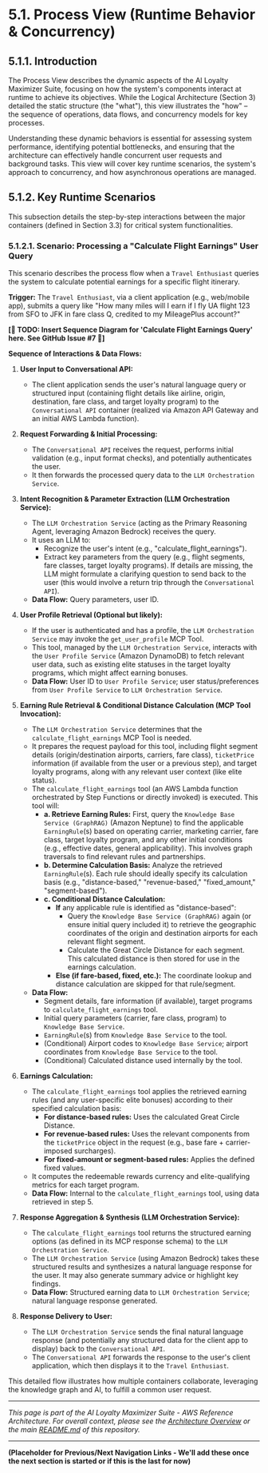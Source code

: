 
# 5.1. Process View (Runtime Behavior & Concurrency)

## 5.1.1. Introduction

The Process View describes the dynamic aspects of the AI Loyalty Maximizer Suite, focusing on how the system's components interact at runtime to achieve its objectives. While the Logical Architecture (Section 3) detailed the static structure (the "what"), this view illustrates the "how" – the sequence of operations, data flows, and concurrency models for key processes.

Understanding these dynamic behaviors is essential for assessing system performance, identifying potential bottlenecks, and ensuring that the architecture can effectively handle concurrent user requests and background tasks. This view will cover key runtime scenarios, the system's approach to concurrency, and how asynchronous operations are managed.

## 5.1.2. Key Runtime Scenarios

This subsection details the step-by-step interactions between the major containers (defined in Section 3.3) for critical system functionalities.

### 5.1.2.1. Scenario: Processing a "Calculate Flight Earnings" User Query

This scenario describes the process flow when a `Travel Enthusiast` queries the system to calculate potential earnings for a specific flight itinerary.

**Trigger:** The `Travel Enthusiast`, via a client application (e.g., web/mobile app), submits a query like "How many miles will I earn if I fly UA flight 123 from SFO to JFK in fare class Q, credited to my MileagePlus account?"

**[🚧 TODO: Insert Sequence Diagram for 'Calculate Flight Earnings Query' here. See GitHub Issue #7 🚧]**

**Sequence of Interactions & Data Flows:**

1.  **User Input to Conversational API:**
    * The client application sends the user's natural language query or structured input (containing flight details like airline, origin, destination, fare class, and target loyalty program) to the `Conversational API` container (realized via Amazon API Gateway and an initial AWS Lambda function).

2.  **Request Forwarding & Initial Processing:**
    * The `Conversational API` receives the request, performs initial validation (e.g., input format checks), and potentially authenticates the user.
    * It then forwards the processed query data to the `LLM Orchestration Service`.

3.  **Intent Recognition & Parameter Extraction (LLM Orchestration Service):**
    * The `LLM Orchestration Service` (acting as the Primary Reasoning Agent, leveraging Amazon Bedrock) receives the query.
    * It uses an LLM to:
        * Recognize the user's intent (e.g., "calculate_flight_earnings").
        * Extract key parameters from the query (e.g., flight segments, fare classes, target loyalty programs). If details are missing, the LLM might formulate a clarifying question to send back to the user (this would involve a return trip through the `Conversational API`).
    * **Data Flow:** Query parameters, user ID.

4.  **User Profile Retrieval (Optional but likely):**
    * If the user is authenticated and has a profile, the `LLM Orchestration Service` may invoke the `get_user_profile` MCP Tool.
    * This tool, managed by the `LLM Orchestration Service`, interacts with the `User Profile Service` (Amazon DynamoDB) to fetch relevant user data, such as existing elite statuses in the target loyalty programs, which might affect earning bonuses.
    * **Data Flow:** User ID to `User Profile Service`; user status/preferences from `User Profile Service` to `LLM Orchestration Service`.

5.  **Earning Rule Retrieval & Conditional Distance Calculation (MCP Tool Invocation):**
    * The `LLM Orchestration Service` determines that the `calculate_flight_earnings` MCP Tool is needed.
    * It prepares the request payload for this tool, including flight segment details (origin/destination airports, carriers, fare class), `ticketPrice` information (if available from the user or a previous step), and target loyalty programs, along with any relevant user context (like elite status).
    * The `calculate_flight_earnings` tool (an AWS Lambda function orchestrated by Step Functions or directly invoked) is executed. This tool will:
        * **a. Retrieve Earning Rules:** First, query the `Knowledge Base Service (GraphRAG)` (Amazon Neptune) to find the applicable `EarningRule`(s) based on operating carrier, marketing carrier, fare class, target loyalty program, and any other initial conditions (e.g., effective dates, general applicability). This involves graph traversals to find relevant rules and partnerships.
        * **b. Determine Calculation Basis:** Analyze the retrieved `EarningRule`(s). Each rule should ideally specify its calculation basis (e.g., "distance-based," "revenue-based," "fixed_amount," "segment-based").
        * **c. Conditional Distance Calculation:**
            * **If** any applicable rule is identified as "distance-based":
                * Query the `Knowledge Base Service (GraphRAG)` again (or ensure initial query included it) to retrieve the geographic coordinates of the origin and destination airports for each relevant flight segment.
                * Calculate the Great Circle Distance for each segment. This calculated distance is then stored for use in the earnings calculation.
            * **Else (if fare-based, fixed, etc.):** The coordinate lookup and distance calculation are skipped for that rule/segment.
    * **Data Flow:**
        * Segment details, fare information (if available), target programs to `calculate_flight_earnings` tool.
        * Initial query parameters (carrier, fare class, program) to `Knowledge Base Service`.
        * `EarningRule`(s) from `Knowledge Base Service` to the tool.
        * (Conditional) Airport codes to `Knowledge Base Service`; airport coordinates from `Knowledge Base Service` to the tool.
        * (Conditional) Calculated distance used internally by the tool.

6.  **Earnings Calculation:**
    * The `calculate_flight_earnings` tool applies the retrieved earning rules (and any user-specific elite bonuses) according to their specified calculation basis:
        * **For distance-based rules:** Uses the calculated Great Circle Distance.
        * **For revenue-based rules:** Uses the relevant components from the `ticketPrice` object in the request (e.g., base fare + carrier-imposed surcharges).
        * **For fixed-amount or segment-based rules:** Applies the defined fixed values.
    * It computes the redeemable rewards currency and elite-qualifying metrics for each target program.
    * **Data Flow:** Internal to the `calculate_flight_earnings` tool, using data retrieved in step 5.

7.  **Response Aggregation & Synthesis (LLM Orchestration Service):**
    * The `calculate_flight_earnings` tool returns the structured earning options (as defined in its MCP response schema) to the `LLM Orchestration Service`.
    * The `LLM Orchestration Service` (using Amazon Bedrock) takes these structured results and synthesizes a natural language response for the user. It may also generate summary advice or highlight key findings.
    * **Data Flow:** Structured earning data to `LLM Orchestration Service`; natural language response generated.

8.  **Response Delivery to User:**
    * The `LLM Orchestration Service` sends the final natural language response (and potentially any structured data for the client app to display) back to the `Conversational API`.
    * The `Conversational API` forwards the response to the user's client application, which then displays it to the `Travel Enthusiast`.

This detailed flow illustrates how multiple containers collaborate, leveraging the knowledge graph and AI, to fulfill a common user request.

---
*This page is part of the AI Loyalty Maximizer Suite - AWS Reference Architecture. For overall context, please see the [Architecture Overview](../00_ARCHITECTURE_OVERVIEW.md) or the main [README.md](../../../README.md) of this repository.*

---
**(Placeholder for Previous/Next Navigation Links - We'll add these once the next section is started or if this is the last for now)**